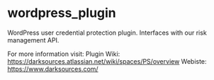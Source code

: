 # wordpress_plugin
WordPress user credential protection plugin. Interfaces with our risk management API.


For more information visit:
Plugin Wiki: https://darksources.atlassian.net/wiki/spaces/PS/overview 
Webiste: https://www.darksources.com/
